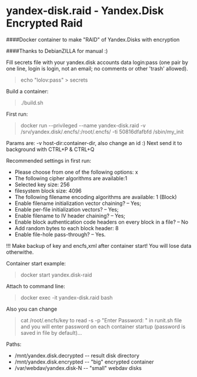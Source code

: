 # yandex-disk.raid - Yandex.Disk Encrypted Raid
####Docker container to make "RAID" of Yandex.Disks with encryption

####Thanks to DebianZILLA for manual :)

Fill secrets file with your yandex.disk accounts data
login:pass (one pair by one line, login is login, not an email; no comments or other 'trash' allowed).
> echo "lolov:pass" > secrets

Build a container:
> ./build.sh

First run:
> docker run --privileged --name yandex-disk.raid -v /srv/yandex.disk/.encfs/:/root/.encfs/ -ti 50816dfafbfd /sbin/my_init

Params are: -v host-dir:container-dir, also change an id :)
Next send it to background with CTRL+P & CTRL+Q

Recommended settings in first run:
* Please choose from one of the following options: x
* The following cipher algorithms are available:1
* Selected key size: 256
* filesystem block size: 4096
* The following filename encoding algorithms are available: 1 (Block)
* Enable filename initialization vector chaining? – Yes;
* Enable per-file initialization vectors? – Yes;
* Enable filename to IV header chaining? – Yes;
* Enable block authentication code headers on every block in a file? – No
* Add random bytes to each block header: 8
* Enable file-hole pass-through? – Yes.

!!! Make backup of key and encfs,xml after container start! You will lose data otherwithe.

Container start example:
> docker start yandex.disk-raid

Attach to command line:
> docker exec -it yandex-disk.raid bash

Also you can change 
> cat /root/.encfs/key
to
> read -s -p "Enter Password: "
in runit.sh file and you will enter password on each container startup (password is saved in file by default)...

Paths:
* /mnt/yandex.disk.decrypted -- result disk directory
* /mnt/yandex.disk.encrypted -- "big" encrypted container
* /var/webdav/yandex.disk-N -- "small" webdav disks
